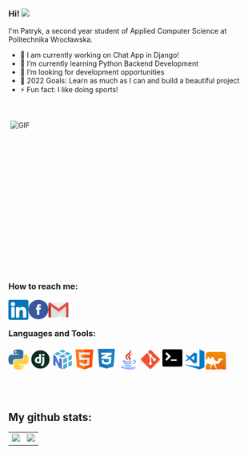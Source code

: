 ### Hi! <img src="https://media.giphy.com/media/hvRJCLFzcasrR4ia7z/giphy.gif" width="25px">

I'm Patryk, a second year student of Applied Computer Science at Politechnika Wrocławska.

- 🔭 I am currently working on Chat App in Django!
- 🌱 I’m currently learning Python Backend Development
- 👯 I’m looking for development opportunities
- 🥅 2022 Goals: Learn as much as I can and build a beautiful project
- ⚡ Fun fact: I like doing sports!

</br>
</br>

<img align="right" alt="GIF" src="https://github.com/abhisheknaiidu/abhisheknaiidu/blob/master/code.gif?raw=true" width="500" height="320" />

### How to reach me:

<a href="https://www.linkedin.com/in/patrykrasiak/">
  <img align="left" alt="Patryk Rasiak | LinkedIn" width="40px" src="https://github.com/Patryk-Rasiak/Patryk-Rasiak/blob/master/icons/linkedin.png" />
</a>
<a href="https://www.facebook.com/patryk.rasiak.92/">
  <img align="left" alt="Patryk Rasiak | Facebook" width="40px" src="https://github.com/Patryk-Rasiak/Patryk-Rasiak/blob/master/icons/facebook.png" />
</a>
<a href="mailto:patryk01r@gmail.com">
  <img align="left" alt="Patryk Rasiak | Gmail" width="40px" src="https://github.com/Patryk-Rasiak/Patryk-Rasiak/blob/master/icons/gmail.png" />
</a>

</br>
</br>

### Languages and Tools:

<div align="left">
  
  <img src="https://github.com/Patryk-Rasiak/Patryk-Rasiak/blob/master/icons/python.png" alt="website" width="40"/>
  
  <img src="https://github.com/Patryk-Rasiak/Patryk-Rasiak/blob/master/icons/django.png" alt="website" width="40"/>
  
  <img src="https://github.com/Patryk-Rasiak/Patryk-Rasiak/blob/master/icons/numpy.png" alt="website" width="40"/>
  
  <img src="https://github.com/Patryk-Rasiak/Patryk-Rasiak/blob/master/icons/html.png" alt="website" width="40"/>
  
  <img src="https://github.com/Patryk-Rasiak/Patryk-Rasiak/blob/master/icons/css.png" alt="website" width="40"/>
  
  <img src="https://github.com/Patryk-Rasiak/Patryk-Rasiak/blob/master/icons/java.png" alt="website" width="40"/>
  
  <img src="https://github.com/Patryk-Rasiak/Patryk-Rasiak/blob/master/icons/git.png" alt="website" width="40"/>
  
  <img src="https://github.com/Patryk-Rasiak/Patryk-Rasiak/blob/master/icons/terminal.png" alt="website" width="40"/>
  
  <img src="https://github.com/Patryk-Rasiak/Patryk-Rasiak/blob/master/icons/vscode.png" alt="website" width="40"/>
  
  <img src="https://github.com/Patryk-Rasiak/Patryk-Rasiak/blob/master/icons/ocaml.png" alt="website" width="40"/>
  
</div>

</br>
</br>
</br>

## My github stats:

<table>
    <tr>
        <td valign="top">
            <img src="https://github-readme-stats.vercel.app/api?username=Patryk-Rasiak&show_icons=true&theme=tokyonight" height="200" />
        </td>
        <td valign="top">
            <img src="https://github-readme-stats.vercel.app/api/top-langs/?username=Patryk-Rasiak&langs_count=25&layout=compact&show_icons=true&icon_color=0096ff&theme=tokyonight" height="200" />
        </td>
    </tr>
</table>
